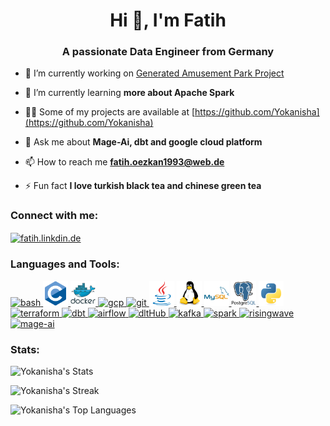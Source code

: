<h1 align="center">Hi 👋, I'm Fatih</h1>
<h3 align="center">A passionate Data Engineer from Germany</h3>

- 🔭 I’m currently working on [Generated Amusement Park Project](https://github.com/Yokanisha/generatedAmusementPark)

- 🌱 I’m currently learning **more about Apache Spark**

- 👨‍💻 Some of my projects are available at [https://github.com/Yokanisha](https://github.com/Yokanisha)

- 💬 Ask me about **Mage-Ai, dbt and google cloud platform**

- 📫 How to reach me **fatih.oezkan1993@web.de**

- ⚡ Fun fact **I love turkish black tea and chinese green tea**

<h3 align="left">Connect with me:</h3>
<p align="left">
<a href="https://linkedin.com/in/fatih.linkdin.de" target="blank"><img align="center" src="https://raw.githubusercontent.com/rahuldkjain/github-profile-readme-generator/master/src/images/icons/Social/linked-in-alt.svg" alt="fatih.linkdin.de" height="30" width="40" /></a>
</p>

<h3 align="left">Languages and Tools:</h3>
<p align="left"> <a href="https://www.gnu.org/software/bash/" target="_blank" rel="noreferrer"> <img src="https://www.vectorlogo.zone/logos/gnu_bash/gnu_bash-icon.svg" alt="bash" width="40" height="40"/> </a> <a href="https://www.cprogramming.com/" target="_blank" rel="noreferrer"> <img src="https://raw.githubusercontent.com/devicons/devicon/master/icons/c/c-original.svg" alt="c" width="40" height="40"/> </a> <a href="https://www.docker.com/" target="_blank" rel="noreferrer"> <img src="https://raw.githubusercontent.com/devicons/devicon/master/icons/docker/docker-original-wordmark.svg" alt="docker" width="40" height="40"/> </a> <a href="https://cloud.google.com" target="_blank" rel="noreferrer"> <img src="https://www.vectorlogo.zone/logos/google_cloud/google_cloud-icon.svg" alt="gcp" width="40" height="40"/> </a> <a href="https://git-scm.com/" target="_blank" rel="noreferrer"> <img src="https://www.vectorlogo.zone/logos/git-scm/git-scm-icon.svg" alt="git" width="40" height="40"/> </a> <a href="https://www.java.com" target="_blank" rel="noreferrer"> <img src="https://raw.githubusercontent.com/devicons/devicon/master/icons/java/java-original.svg" alt="java" width="40" height="40"/> </a> <a href="https://www.linux.org/" target="_blank" rel="noreferrer"> <img src="https://raw.githubusercontent.com/devicons/devicon/master/icons/linux/linux-original.svg" alt="linux" width="40" height="40"/> </a> <a href="https://www.mysql.com/" target="_blank" rel="noreferrer"> <img src="https://raw.githubusercontent.com/devicons/devicon/master/icons/mysql/mysql-original-wordmark.svg" alt="mysql" width="40" height="40"/> </a> <a href="https://www.postgresql.org" target="_blank" rel="noreferrer"> <img src="https://raw.githubusercontent.com/devicons/devicon/master/icons/postgresql/postgresql-original-wordmark.svg" alt="postgresql" width="40" height="40"/> </a> <a href="https://www.python.org" target="_blank" rel="noreferrer"> <img src="https://raw.githubusercontent.com/devicons/devicon/master/icons/python/python-original.svg" alt="python" width="40" height="40"/> </a> <a href="https://www.terraform.io/" target="_blank" rel="noreferrer"> <img src="https://www.vectorlogo.zone/logos/terraformio/terraformio-icon.svg" alt="terraform" width="40" height="40"/> </a> <a href="https://www.getdbt.com/product/dbt-cloud" target="_blank" rel="noreferrer"> <img src="https://raw.githubusercontent.com/gilbarbara/logos/52addcaa18dfecb4df77f3ee0753dca6b98187ad/logos/dbt-icon.svg" alt="dbt" width="40" height="40"/> </a> <a href="https://airflow.apache.org/" target="_blank" rel="noreferrer"> <img src="https://upload.vectorlogo.zone/logos/apache_airflow/images/3ace832a-ef3c-489d-a0a2-b8a9ad16423f.svg" alt="airflow" width="40" height="40"/> </a> <a href="https://dlthub.com/" target="_blank" rel="noreferrer"> <img src="https://avatars.githubusercontent.com/u/89419010?s=200&v=4" alt="dltHub" width="40" height="40"/> </a> <a href="https://kafka.apache.org/documentation/streams/" target="_blank" rel="noreferrer"> <img src="https://www.vectorlogo.zone/logos/apache_kafka/apache_kafka-ar21.svg" alt="kafka" width="40" height="40"/> </a> <a href="https://spark.apache.org/" target="_blank" rel="noreferrer"> <img src="https://www.vectorlogo.zone/logos/apache_spark/apache_spark-ar21.svg" alt="spark" width="40" height="40"/> </a> <a href="https://risingwave.com/" target="_blank" rel="noreferrer"> <img src="https://lh3.googleusercontent.com/w1cubJiyJJHx8M3ypLyrV6E90UJlL0-F7rQRWRcF1yfMqx-xGuVkjdY0TEIKAI61-P8qyXMn_n4hS0HUr-sv=w160-h160" alt="risingwave" width="40" height="40"/> </a> <a href="https://www.mage.ai/" target="_blank" rel="noreferrer"> <img src="https://avatars.githubusercontent.com/u/69371472?s=200&v=4" alt="mage-ai" width="40" height="40"/> </a> </p>

<h3 align="left">Stats:</h3>

![Yokanisha's Stats](https://github-readme-stats.vercel.app/api?username=Yokanisha&theme=dark&show_icons=true&hide_border=false&count_private=true)

![Yokanisha's Streak](https://github-readme-streak-stats.herokuapp.com/?user=Yokanisha&theme=dark&hide_border=false)

![Yokanisha's Top Languages](https://github-readme-stats.vercel.app/api/top-langs/?username=Yokanisha&theme=dark&show_icons=true&hide_border=false&layout=compact)
